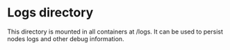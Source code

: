 # Logs directory

This directory is mounted in all containers at /logs. It can be used to persist nodes logs and other debug information.
